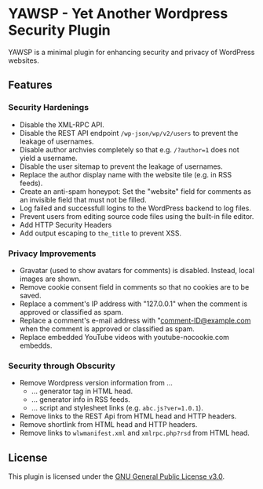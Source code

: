 # YAWSP - Yet Another Wordpress Security Plugin

YAWSP is a minimal plugin for enhancing security and privacy of WordPress websites.

## Features

### Security Hardenings
* Disable the XML-RPC API.
* Disable the REST API endpoint `/wp-json/wp/v2/users` to prevent the leakage of usernames.
* Disable author archvies completely so that e.g. `/?author=1` does not yield a username.
* Disable the user sitemap to prevent the leakage of usernames.
* Replace the author display name with the website tile (e.g. in RSS feeds).
* Create an anti-spam honeypot: Set the "website" field for comments as an invisible field that must not be filled.
* Log failed and successfull logins to the WordPress backend to log files.
* Prevent users from editing source code files using the built-in file editor.
* Add HTTP Security Headers
* Add output escaping to `the_title` to prevent XSS.

### Privacy Improvements
* Gravatar (used to show avatars for comments) is disabled. Instead, local images are shown.
* Remove cookie consent field in comments so that no cookies are to be saved.
* Replace a comment's IP address with "127.0.0.1" when the comment is approved or classified as spam.
* Replace a comment's e-mail address with "comment-ID@example.com when the comment is approved or classified as spam.
* Replace embedded YouTube videos with youtube-nocookie.com embedds.

### Security through Obscurity
* Remove Wordpress version information from ...
	* ... generator tag in HTML head.
	* ... generator info in RSS feeds.
	* ... script and stylesheet links (e.g. `abc.js?ver=1.0.1`).
* Remove links to the REST Api from HTML head and HTTP headers.
* Remove shortlink from HTML head and HTTP headers.
* Remove links to `wlwmanifest.xml` and `xmlrpc.php?rsd` from HTML head.

## License
This plugin is licensed under the [GNU General Public License v3.0](https://www.gnu.org/licenses/gpl-3.0).

